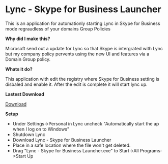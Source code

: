 # Lync - Skype for Business Launcher
This is an application for automationly starting Lync in Skype for Business mode regraudless of your domains Group Policies


**Why did I make this?**

Microsoft send out a update for Lync so that Skype is intergrated with Lync but my company policy pervents using the new UI and features via a Domain Group policy.

**Whats it do?**

This application with edit the registry where Skype for Business setting is disbaled and enable it. After the edit is complete it will start lync up. 

**Lastest Download**

[Download](https://github.com/bikecrazyy/Lync-Skype-for-Business-Launcher/raw/master/Lync%20-%20Skype%20for%20Business%20Launcher.exe)


**Setup**
- Under Settings->Personal in Lync uncheck "Automatically start the ap when I log on to Windows"
- Shutdown Lync
- Download Lync - Skype for Business Launcher
- Place in a safe location where the file won't get deleted.
- Drag "Lync - Skype for Business Launcher.exe" to Start->All Programs->Start Up
